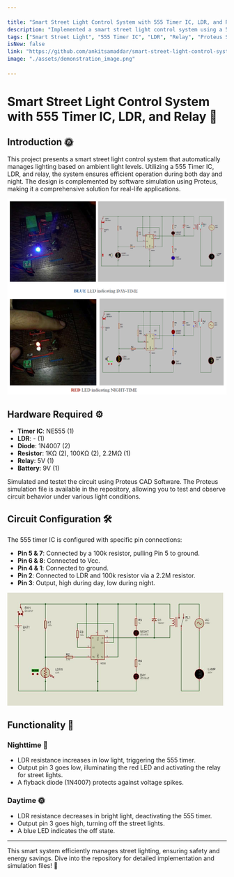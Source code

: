 ```yaml
---

title: "Smart Street Light Control System with 555 Timer IC, LDR, and Relay"
description: "Implemented a smart street light control system using a 555 Timer IC, LDR, and relay for automated lighting based on ambient light levels. This project includes hardware and software components, focusing on electronic circuit design and simulation using Proteus. Ideal for controlling street lights efficiently in real-life applications."
tags: ["Smart Street Light", "555 Timer IC", "LDR", "Relay", "Proteus Simulation", "Electronic Circuit Design"]
isNew: false
link: "https://github.com/ankitsamaddar/smart-street-light-control-system-555-IC"
image: "./assets/demonstration_image.png" 

---
```


# Smart Street Light Control System with 555 Timer IC, LDR, and Relay 🌟

## Introduction 🌞

This project presents a smart street light control system that automatically manages lighting based on ambient light levels. Utilizing a 555 Timer IC, LDR, and relay, the system ensures efficient operation during both day and night. The design is complemented by software simulation using Proteus, making it a comprehensive solution for real-life applications.

![Fig2: Project Demonstration](./assets/demonstration_image.png)


## Hardware Required ⚙️

- **Timer IC**: NE555 (1)
- **LDR**: - (1)
- **Diode**: 1N4007 (2)
- **Resistor**: 1KΩ (2), 100KΩ (2), 2.2MΩ (1)
- **Relay**: 5V (1)
- **Battery**: 9V (1)

Simulated and testet the circuit using Proteus CAD Software. The Proteus simulation file is available in the repository, allowing you to test and  observe circuit behavior under various light conditions.

## Circuit Configuration 🛠️

The 555 timer IC is configured with specific pin connections:

- **Pin 5 & 7**: Connected by a 100k resistor, pulling Pin 5 to ground.
- **Pin 6 & 8**: Connected to Vcc.
- **Pin 4 & 1**: Connected to ground.
- **Pin 2**: Connected to LDR and 100k resistor via a 2.2M resistor.
- **Pin 3**: Output, high during day, low during night.

![Fig1: Circuit Diagram](./assets/circuit_diagram.png)

## Functionality 🚦

### Nighttime 🌙

- LDR resistance increases in low light, triggering the 555 timer.
- Output pin 3 goes low, illuminating the red LED and activating the relay for street lights.
- A flyback diode (1N4007) protects against voltage spikes.

### Daytime 🌞

- LDR resistance decreases in bright light, deactivating the 555 timer.
- Output pin 3 goes high, turning off the street lights.
- A blue LED indicates the off state.

---

This smart system efficiently manages street lighting, ensuring safety and energy savings. Dive into the repository for detailed implementation and simulation files! 🚀